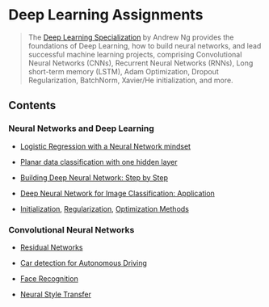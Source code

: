 # Deep Learning Assignments<br>

> The [Deep Learning Specialization](https://www.coursera.org/specializations/deep-learning) by Andrew Ng provides the foundations of Deep Learning, how to build neural networks, and lead successful machine learning projects, comprising Convolutional Neural Networks (CNNs), Recurrent Neural Networks (RNNs), Long short-term memory (LSTM), Adam Optimization, Dropout Regularization, BatchNorm, Xavier/He initialization, and more.<br>

## Contents<br>

### Neural Networks and Deep Learning<br>

* [Logistic Regression with a Neural Network mindset](https://github.com/dsinas/DL-Assgmnts/tree/master/Neural%20Networks%20and%20Deep%20Learning/01%20Logistic%20Regression%20as%20a%20Neural%20Network)

* [Planar data classification with one hidden layer](https://github.com/dsinas/DL-Assgmnts/tree/master/Neural%20Networks%20and%20Deep%20Learning/02%20Planar%20Data%20Classification)

* [Building Deep Neural Network: Step by Step](https://github.com/dsinas/DL-Assgmnts/tree/master/Neural%20Networks%20and%20Deep%20Learning/03%20Building%20Deep%20Neural%20Network%20-%20Step%20by%20Step)

* [Deep Neural Network for Image Classification: Application](https://github.com/dsinas/DL-Assgmnts/tree/master/Neural%20Networks%20and%20Deep%20Learning/04%20Deep%20Neural%20Network%20Application%20-%20Image%20Classification)

* [Initialization](https://github.com/dsinas/DL-Assgmnts/tree/master/Neural%20Networks%20and%20Deep%20Learning/05%20Initialization), 
  [Regularization](https://github.com/dsinas/DL-Assgmnts/tree/master/Neural%20Networks%20and%20Deep%20Learning/06%20Regularization), 
  [Optimization Methods](https://github.com/dsinas/DL-Assgmnts/tree/master/Neural%20Networks%20and%20Deep%20Learning/07%20Optimization)<br>

### Convolutional Neural Networks<br>

* [Residual Networks](https://github.com/dsinas/DL-Assgmnts/tree/master/Convolutional%20Neural%20Networks/ResNets)

* [Car detection for Autonomous Driving](https://github.com/dsinas/DL-Assgmnts/tree/master/Convolutional%20Neural%20Networks/Car%20Detection%20for%20Autonomous%20Driving)

* [Face Recognition](https://github.com/dsinas/DL-Assgmnts/tree/master/Convolutional%20Neural%20Networks/Face%20Recognition)

* [Neural Style Transfer](https://github.com/dsinas/DL-Assgmnts/tree/master/Convolutional%20Neural%20Networks/Neural%20Style%20Transfer)
